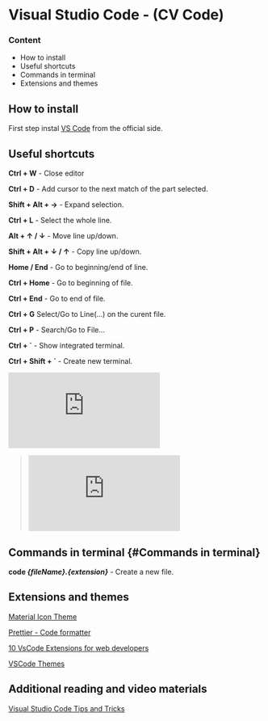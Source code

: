 # Visual Studio Code - (CV Code) 

### Content
- How to install
- Useful shortcuts
- Commands in terminal
- Extensions and themes


## How to install

First step instal [VS Code](https://code.visualstudio.com/) from the official side.


## Useful shortcuts

**Ctrl + W** - Close editor

**Ctrl + D** - Add cursor to the next match of the part selected.

**Shift + Alt + →** - Expand selection.

**Ctrl + L** - Select the whole line.

**Alt + ↑ / ↓** - Move line up/down.

**Shift + Alt + ↓ / ↑** - Copy line up/down.

**Home / End** - Go to beginning/end of line.

**Ctrl + Home** - Go to beginning of file.

**Ctrl + End** - Go to end of file.

**Ctrl + G** Select/Go to Line(...) on the curent file.

**Ctrl + P** - Search/Go to File...

**Ctrl + `** - Show integrated terminal.

**Ctrl + Shift + `** - Create new terminal.

![Keyboard shortcuts for Windows](https://code.visualstudio.com/shortcuts/keyboard-shortcuts-windows.pdf "Keyboard shortcuts for Windows")

> [![Keyboard shortcuts for Windows](https://code.visualstudio.com/shortcuts/keyboard-shortcuts-windows.pdf "Keyboard shortcuts for Windows")](https://code.visualstudio.com/shortcuts/keyboard-shortcuts-windows.pdf)



## Commands in terminal {#Commands in terminal}

**code _{fileName}.{extension}_** - Create a new file.


## Extensions and themes

[Material Icon Theme](https://marketplace.visualstudio.com/items?itemName=PKief.material-icon-theme)

[Prettier - Code formatter](https://marketplace.visualstudio.com/items?itemName=esbenp.prettier-vscode)

[10 VsCode Extensions for web developers](https://dev.to/javascriptacademy/top-10-vscode-extensions-for-web-developers-19jg)

[VSCode Themes](https://www.tabnine.com/blog/top-vscode-themes/)


## Additional reading and video materials

[Visual Studio Code Tips and Tricks](https://code.visualstudio.com/docs/getstarted/tips-and-tricks)